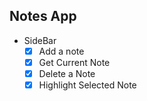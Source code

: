 ## Notes App

-   SideBar
    -   [x] Add a note
    -   [x] Get Current Note
    -   [x] Delete a Note
    -   [x] Highlight Selected Note
